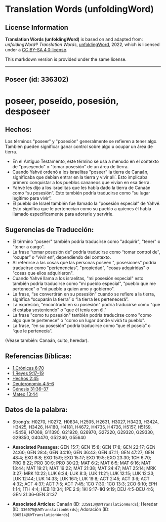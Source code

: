 # Translation Words (unfoldingWord)

## License Information

**Translation Words (unfoldingWord)** is based on and adapted from: _unfoldingWord® Translation Words_, [unfoldingWord](https://unfoldingword.org/utw), 2022, which is licensed under a [CC BY-SA 4.0 license](https://creativecommons.org/licenses/by-sa/4.0/legalcode.en).

This markdown version is provided under the same license.



--------------------------------

## Poseer (id: 336302)

poseer, poseído, posesión, desposeer
====================================

Hechos:
-------

Los términos "poseer" y "posesión" generalmente se refieren a tener algo. También pueden significar ganar control sobre algo u ocupar un área de tierra.

* En el Antiguo Testamento, este término se usa a menudo en el contexto de "poseyendo" o "tomar posesión" de un área de tierra.
* Cuando Yahvé ordenó a los israelitas "poseer" la tierra de Canaán, significaba que debían entrar en la tierra y vivir allí. Esto implicaba primero conquistar a los pueblos cananeos que vivían en esa tierra.
* Yahvé les dijo a los israelitas que les había dado la tierra de Canaán como “su posesión”. Esto también podría traducirse como “su lugar legítimo para vivir”.
* El pueblo de Israel también fue llamado la “posesión especial” de Yahvé. Esto significa que le pertenecían como su pueblo a quienes él había llamado específicamente para adorarle y servirle.

Sugerencias de Traducción:
--------------------------

* El término "poseer" también podría traducirse como "adquirir", "tener" o "tener a cargo".
* La frase “tomar posesión de” podría traducirse como “tomar control de”, “ocupar” o “vivir en”, dependiendo del contexto.
* Al referirse a las cosas que las personas poseen ", posesiones" podría traducirse como "pertenencias", "propiedad", "cosas adquiridas" o "cosas que ellos adquirieron".
* Cuando Yahvé llama a los israelitas, "mi posesión especial" esto también podría traducirse como "mi pueblo especial", "pueblo que me pertenece" o "mi pueblo a quien amo y gobierno".
* La frase, “se convertirán en su posesión” cuando se refiere a la tierra, significa “ocuparán la tierra” o “la tierra les pertenecerá”.
* La expresión, "encontrado en su posesión" podría traducirse como "que él estaba sosteniendo" o "que él tenía con él."
* La frase "como tu posesión" también podría traducirse como "como algo que te pertenece" o "como un lugar donde vivirá tu pueblo".
* La frase, “en su posesión” podría traducirse como “que él poseía” o “que le pertenecía”.

(Véase también: Canaán, culto, heredar).

Referencias Bíblicas:
---------------------

* [1 Crónicas 6:70](https://ref.ly/1Chr6:70)
* [1 Reyes 9:17–19](https://ref.ly/1Kgs9:17-1Kgs9:19)
* [Hechos 2:45](https://ref.ly/Acts2:45)
* [Deuteronomio 4:5–6](https://ref.ly/Deut4:5-Deut4:6)
* [Génesis 31:36–37](https://ref.ly/Gen31:36-Gen31:37)
* [Mateo 13:44](https://ref.ly/Matt13:44)

Datos de la palabra:
--------------------

* Strong’s: H0270, H0272, H0834, H2505, H2631, H3027, H3423, H3424, H3425, H3426, H4180, H4181, H4672, H4735, H4736, H5157, H5159, H5459, H7069, G11390, G21920, G26970, G27220, G29320, G29330, G29350, G40470, G52240, G55640

* **Associated Passages:** GEN 15:7; GEN 15:8; GEN 17:8; GEN 22:17; GEN 24:60; GEN 28:4; GEN 34:10; GEN 36:43; GEN 47:11; GEN 47:27; GEN 48:4; EXO 6:8; EXO 15:9; EXO 15:17; EXO 19:5; EXO 23:30; 1CH 6:70; PRO 8:22; PRO 30:9; PRO 30:23; MAT 6:2; MAT 6:5; MAT 6:16; MAT 13:44; MAT 19:21; MAT 19:22; MAT 21:38; MAT 24:47; MAT 25:14; MRK 3:27; MRK 10:22; LUK 6:24; LUK 8:3; LUK 11:21; LUK 12:15; LUK 12:33; LUK 12:44; LUK 14:33; LUK 16:1; LUK 19:8; ACT 2:45; ACT 3:6; ACT 4:32; ACT 4:37; ACT 7:5; ACT 7:45; 1CO 7:30; 1CO 13:3; 2CO 6:10; EPH 1:14; 1TH 4:4; HEB 10:34; 1PE 2:9; 1KI 9:17–1KI 9:19; DEU 4:5–DEU 4:6; GEN 31:36–GEN 31:37
* **Associated Articles:** Canaán (ID: `335813@UWTranslationWords`); Heredar (ID: `336075@UWTranslationWords`); Adoración (ID: `336514@UWTranslationWords`)

